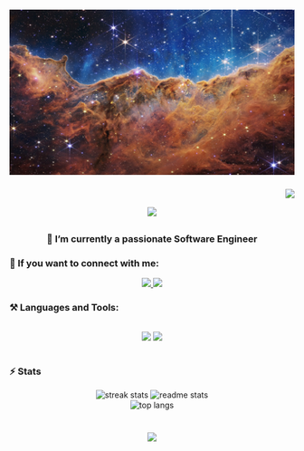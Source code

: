 # ![lotfiElKhalidy](https://github.com/lotfiElKhalidy/lotfiElKhalidy/blob/main/bg.jpg)

<img align="right" src="https://visitor-badge.laobi.icu/badge?page_id=lotfiElKhalidy.lotfiElKhalidy" />

<h1 align="center">
    <img src="https://readme-typing-svg.herokuapp.com/?font=Righteous&size=35&center=true&vCenter=true&width=500&height=70&duration=4000&lines=Hi+there+👋+,+I'm+Lotfi+!;" />
</h1>

<h3 align="center">🌱 I’m currently a passionate Software Engineer </h3>

<h3 align="left">🔗 If you want to connect with me:</h3>
<div align="center"> 
  <a href="mailto:lotfi.elkhalidy@gmail.com">
    <img src="https://img.shields.io/badge/Gmail-333333?style=for-the-badge&logo=gmail&logoColor=red" />
  </a>
  <a href="https://linkedin.com/in/lotfi-el-khalidy-8371a5225/" target="_blank">
    <img src="https://img.shields.io/badge/LinkedIn-0077B5?style=for-the-badge&logo=linkedin&logoColor=white" target="_blank" />
  </a>
  </a>
</div>

<h3 align="left">⚒️ Languages and Tools:</h3>

<br/>
<div align="center">
    <img src="https://skillicons.dev/icons?i=html,css,react,angular,sass,figma,c,cs,java,python,javascript,typescript" />
    <img src="https://skillicons.dev/icons?i=nodejs,express,spring,mongodb,mysql,git,github,gitlab,docker,vscode,visualstudio,postman" /><br>
</div>

<br/>

<h3>⚡ Stats </h3>

<div align=center>
  <img width=390 src="https://github-readme-streak-stats-salesp07.vercel.app/?user=lotfiElKhalidy&count_private=true&theme=react&border_radius=10" alt="streak stats"/>
  <img width=390 src="https://github-readme-stats-salesp07.vercel.app/api?username=lotfiElKhalidy&count_private=true&show_icons=true&theme=react&rank_icon=github&border_radius=10" alt="readme stats" />
  <br/>
  <img width=325 align="center" src="https://github-readme-stats-salesp07.vercel.app/api/top-langs/?username=lotfiElKhalidy&layout=compact&theme=react&border_radius=10&size_weight=0.5&count_weight=0.5&exclude_repo=github-readme-stats" alt="top langs" />
</div>

<br/>

<h3 align="center">
    <img src="https://readme-typing-svg.herokuapp.com/?font=Righteous&size=25&center=true&vCenter=true&width=500&height=70&duration=4000&lines=Thanks+for+visiting!+✌️;" />
</h3>
